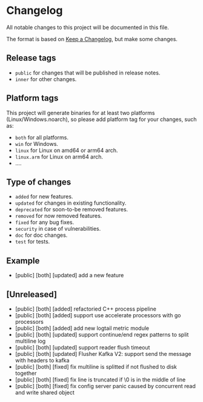 # Changelog

All notable changes to this project will be documented in this file.

The format is based on [Keep a Changelog](https://keepachangelog.com/en/1.0.0/), but make some changes.

## Release tags

- `public` for changes that will be published in release notes.
- `inner` for other changes.

## Platform tags

This project will generate binaries for at least two platforms (Linux/Windows.noarch), so please add platform tag for
your changes, such as:

- `both` for all platforms.
- `win` for Windows.
- `linux` for Linux on amd64 or arm64 arch.
- `linux.arm` for Linux on arm64 arch.
- ....

## Type of changes

- `added` for new features.
- `updated` for changes in existing functionality.
- `deprecated` for soon-to-be removed features.
- `removed` for now removed features.
- `fixed` for any bug fixes.
- `security` in case of vulnerabilities.
- `doc` for doc changes.
- `test` for tests.

## Example

- [public] [both] [updated] add a new feature

## [Unreleased]

- [public] [both] [added] refactoried C++ process pipeline
- [public] [both] [added] support use accelerate processors with go processors
- [public] [both] [added] add new logtail metric module
- [public] [both] [updated] support continue/end regex patterns to split multiline log
- [public] [both] [updated] support reader flush timeout
- [public] [both] [updated] Flusher Kafka V2: support send the message with headers to kafka
- [public] [both] [fixed] fix multiline is splitted if not flushed to disk together
- [public] [both] [fixed] fix line is truncated if \0 is in the middle of line
- [public] [both] [fixed] fix config server panic caused by concurrent read and write shared object

